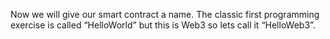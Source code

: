 Now we will give our smart contract a name. The classic first programming exercise is called “HelloWorld” but this is Web3 so lets call it “HelloWeb3”.
